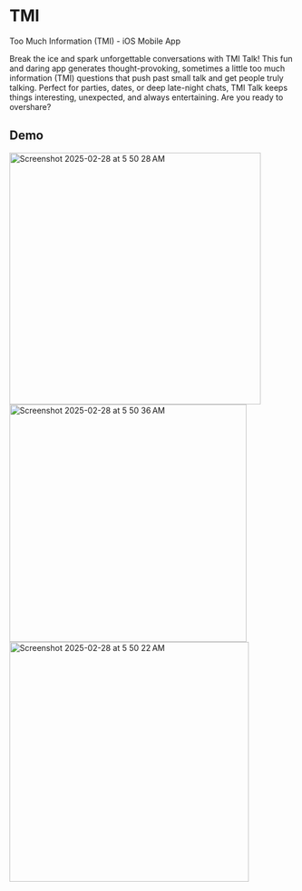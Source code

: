# TMI
Too Much Information (TMI) - iOS Mobile App

Break the ice and spark unforgettable conversations with TMI Talk! This fun and daring app generates thought-provoking, sometimes a little too much information (TMI) questions that push past small talk and get people truly talking. Perfect for parties, dates, or deep late-night chats, TMI Talk keeps things interesting, unexpected, and always entertaining. Are you ready to overshare?

## Demo

<img width="443" alt="Screenshot 2025-02-28 at 5 50 28 AM" src="https://github.com/user-attachments/assets/4d8e57fb-5849-42a7-8bcc-76af6a30fcaa" />

<img width="418" alt="Screenshot 2025-02-28 at 5 50 36 AM" src="https://github.com/user-attachments/assets/615ebd2c-dfb0-4f7b-97d2-ae00f5a7f37b" />

<img width="422" alt="Screenshot 2025-02-28 at 5 50 22 AM" src="https://github.com/user-attachments/assets/5ace5c1f-33bd-405f-9231-bfb73102024c" />
